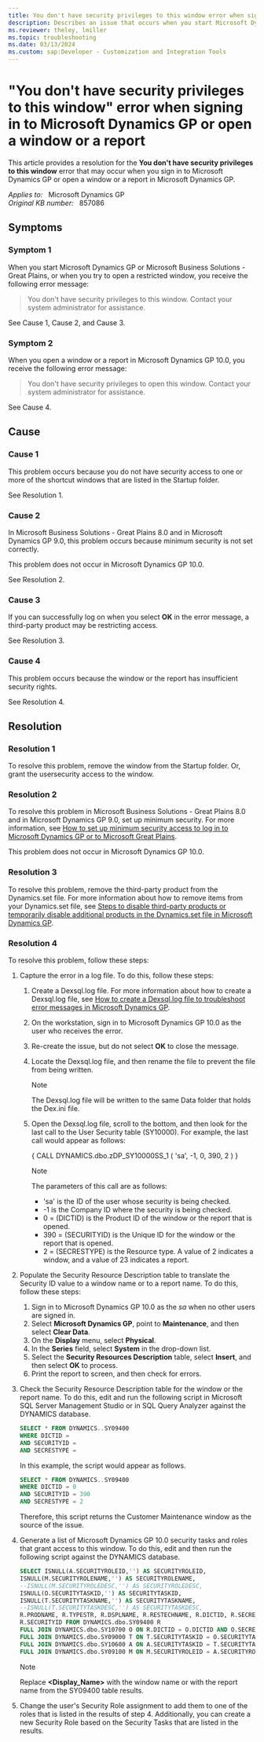 ```yaml
---
title: You don't have security privileges to this window error when signing in or opening a window or a report
description: Describes an issue that occurs when you start Microsoft Dynamics GP or when you open a window or a report in Microsoft Dynamics GP. Provides a resolution.
ms.reviewer: theley, lmiller
ms.topic: troubleshooting
ms.date: 03/13/2024
ms.custom: sap:Developer - Customization and Integration Tools
---
```

# "You don't have security privileges to this window" error when signing in to Microsoft Dynamics GP or open a window or a report

This article provides a resolution for the **You don't have security privileges to this window** error that may occur when you sign in to Microsoft Dynamics GP or open a window or a report in Microsoft Dynamics GP.

_Applies to:_ &nbsp; Microsoft Dynamics GP  
_Original KB number:_ &nbsp; 857086

## Symptoms

### Symptom 1

When you start Microsoft Dynamics GP or Microsoft Business Solutions - Great Plains, or when you try to open a restricted window, you receive the following error message:

> You don't have security privileges to this window. Contact your system administrator for assistance.

See Cause 1, Cause 2, and Cause 3.

### Symptom 2

When you open a window or a report in Microsoft Dynamics GP 10.0, you receive the following error message:

> You don't have security privileges to open this window. Contact your system administrator for assistance.

See Cause 4.

## Cause

### Cause 1

This problem occurs because you do not have security access to one or more of the shortcut windows that are listed in the Startup folder.

See Resolution 1.

### Cause 2

In Microsoft Business Solutions - Great Plains 8.0 and in Microsoft Dynamics GP 9.0, this problem occurs because minimum security is not set correctly.

This problem does not occur in Microsoft Dynamics GP 10.0.

See Resolution 2.

### Cause 3

If you can successfully log on when you select **OK** in the error message, a third-party product may be restricting access.

See Resolution 3.

### Cause 4

This problem occurs because the window or the report has insufficient security rights.

See Resolution 4.

## Resolution

### Resolution 1

To resolve this problem, remove the window from the Startup folder. Or, grant the usersecurity access to the window.

### Resolution 2

To resolve this problem in Microsoft Business Solutions - Great Plains 8.0 and in Microsoft Dynamics GP 9.0, set up minimum security. For more information, see [How to set up minimum security access to log in to Microsoft Dynamics GP or to Microsoft Great Plains](https://support.microsoft.com/topic/how-to-set-up-minimum-security-access-to-log-in-to-microsoft-dynamics-gp-or-to-microsoft-great-plains-c5cf0b55-5677-ae0f-a37b-bddda0e01e7b).

This problem does not occur in Microsoft Dynamics GP 10.0.

### Resolution 3

To resolve this problem, remove the third-party product from the Dynamics.set file. For more information about how to remove items from your Dynamics.set file, see [Steps to disable third-party products or temporarily disable additional products in the Dynamics.set file in Microsoft Dynamics GP](https://support.microsoft.com/topic/kb-steps-to-disable-third-party-products-or-temporarily-disable-additional-products-in-the-dynamics-set-file-in-microsoft-dynamics-gp-a1fd71d3-7b9f-2827-718c-8c6d5df5f4c5).

### Resolution 4

To resolve this problem, follow these steps:

1. Capture the error in a log file. To do this, follow these steps:
   1. Create a Dexsql.log file. For more information about how to create a Dexsql.log file, see [How to create a Dexsql.log file to troubleshoot error messages in Microsoft Dynamics GP](https://support.microsoft.com/topic/kb-850996-how-to-create-a-dexsql-log-file-to-troubleshoot-error-messages-in-microsoft-dynamics-gp-67f4d9e9-51dd-69a8-57d8-6625416e3cb1).

   2. On the workstation, sign in to Microsoft Dynamics GP 10.0 as the user who receives the error.
   3. Re-create the issue, but do not select **OK** to close the message.
   4. Locate the Dexsql.log file, and then rename the file to prevent the file from being written.

        > [!NOTE]
        > The Dexsql.log file will be written to the same Data folder that holds the Dex.ini file.

   5. Open the Dexsql.log file, scroll to the bottom, and then look for the last call to the User Security table (SY10000). For example, the last call would appear as follows:

      { CALL DYNAMICS.dbo.zDP_SY10000SS_1 ( 'sa', -1, 0, 390, 2 ) }

        > [!NOTE]
        > The parameters of this call are as follows:
        >
        > - 'sa' is the ID of the user whose security is being checked.
        > - -1 is the Company ID where the security is being checked.
        > - 0 = (DICTID) is the Product ID of the window or the report that is opened.
        > - 390 = (SECURITYID) is the Unique ID for the window or the report that is opened.
        > - 2 = (SECRESTYPE) is the Resource type. A value of 2 indicates a window, and a value of 23 indicates a report.

2. Populate the Security Resource Description table to translate the Security ID value to a window name or to a report name. To do this, follow these steps:

   1. Sign in to Microsoft Dynamics GP 10.0 as the *sa* when no other users are signed in.
   2. Select **Microsoft Dynamics GP**, point to **Maintenance**, and then select **Clear Data**.
   3. On the **Display** menu, select **Physical**.
   4. In the **Series** field, select **System** in the drop-down list.
   5. Select the **Security Resources Description** table, select **Insert**, and then select **OK** to process.
   6. Print the report to screen, and then check for errors.

3. Check the Security Resource Description table for the window or the report name. To do this, edit and run the following script in Microsoft SQL Server Management Studio or in SQL Query Analyzer against the DYNAMICS database.

    ```sql
    SELECT * FROM DYNAMICS..SY09400
    WHERE DICTID = 
    AND SECURITYID = 
    AND SECRESTYPE = 
    ```

    In this example, the script would appear as follows.

    ```sql
    SELECT * FROM DYNAMICS..SY09400
    WHERE DICTID = 0
    AND SECURITYID = 390
    AND SECRESTYPE = 2
    ```

    Therefore, this script returns the Customer Maintenance window as the source of the issue.

4. Generate a list of Microsoft Dynamics GP 10.0 security tasks and roles that grant access to this window. To do this, edit and then run the following script against the DYNAMICS database.

    ```sql
    SELECT ISNULL(A.SECURITYROLEID,'') AS SECURITYROLEID, 
    ISNULL(M.SECURITYROLENAME,'') AS SECURITYROLENAME, 
    --ISNULL(M.SECURITYROLEDESC,'') AS SECURITYROLEDESC, 
    ISNULL(O.SECURITYTASKID,'') AS SECURITYTASKID, 
    ISNULL(T.SECURITYTASKNAME,'') AS SECURITYTASKNAME, 
    --ISNULL(T.SECURITYTASKDESC,'') AS SECURITYTASKDESC, 
    R.PRODNAME, R.TYPESTR, R.DSPLNAME, R.RESTECHNAME, R.DICTID, R.SECRESTYPE, 
    R.SECURITYID FROM DYNAMICS.dbo.SY09400 R 
    FULL JOIN DYNAMICS.dbo.SY10700 O ON R.DICTID = O.DICTID AND O.SECRESTYPE = R.SECRESTYPE AND O.SECURITYID = R.SECURITYID 
    FULL JOIN DYNAMICS.dbo.SY09000 T ON T.SECURITYTASKID = O.SECURITYTASKID 
    FULL JOIN DYNAMICS.dbo.SY10600 A ON A.SECURITYTASKID = T.SECURITYTASKID 
    FULL JOIN DYNAMICS.dbo.SY09100 M ON M.SECURITYROLEID = A.SECURITYROLEID WHERE R.DSPLNAME = '<Display_Name>'
    ```

    > [!NOTE]
    > Replace **<Display_Name>** with the window name or with the report name from the SY09400 table results.

5. Change the user's Security Role assignment to add them to one of the roles that is listed in the results of step 4. Additionally, you can create a new Security Role based on the Security Tasks that are listed in the results.
